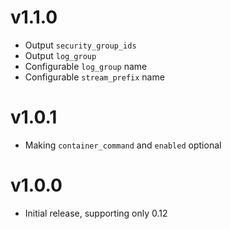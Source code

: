 # v1.1.0

- Output `security_group_ids`
- Output `log_group`
- Configurable `log_group` name
- Configurable `stream_prefix` name

# v1.0.1

- Making `container_command` and `enabled` optional

# v1.0.0

- Initial release, supporting only 0.12
